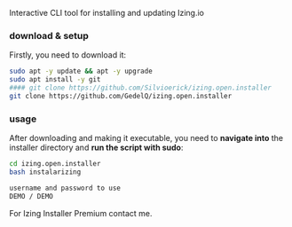 Interactive CLI tool for installing and updating Izing.io

### download & setup

Firstly, you need to download it:


```bash
sudo apt -y update && apt -y upgrade
sudo apt install -y git
#### git clone https://github.com/Silvioerick/izing.open.installer
git clone https://github.com/GedelQ/izing.open.installer
```

### usage

After downloading and making it executable, you need to **navigate into** the installer directory and **run the script with sudo**:

```bash
cd izing.open.installer
bash instalarizing
```

```bash
username and password to use
DEMO / DEMO
```

For Izing Installer Premium contact me.

